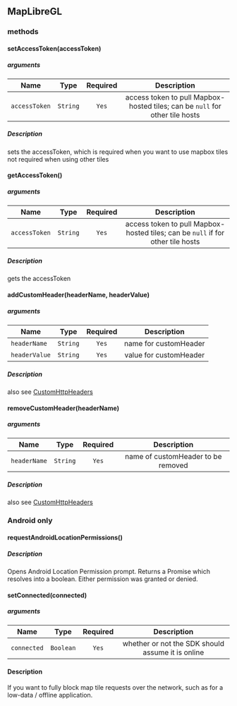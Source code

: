 ## MapLibreGL
###

### methods
#### setAccessToken(accessToken)

##### arguments
| Name | Type | Required | Description  |
| ---- | :--: | :------: | :----------: |
| `accessToken` | `String` | `Yes` | access token to pull Mapbox-hosted tiles; can be `null` for other tile hosts |

##### Description
sets the accessToken, which is required when you want to use mapbox tiles
not required when using other tiles

#### getAccessToken()

##### arguments
| Name | Type | Required | Description  |
| ---- | :--: | :------: | :----------: |
| `accessToken` | `String` | `Yes` | access token to pull Mapbox-hosted tiles; can be `null` if for other tile hosts |

##### Description
gets the accessToken


#### addCustomHeader(headerName, headerValue)

##### arguments
| Name | Type | Required | Description  |
| ---- | :--: | :------: | :----------: |
| `headerName` | `String` | `Yes` | name for customHeader |
| `headerValue` | `String` | `Yes` | value for customHeader |

##### Description
also see [CustomHttpHeaders](/docs/CustomHttpHeaders.md)


#### removeCustomHeader(headerName)

##### arguments
| Name | Type | Required | Description  |
| ---- | :--: | :------: | :----------: |
| `headerName` | `String` | `Yes` | name of customHeader to be removed |

##### Description
also see [CustomHttpHeaders](/docs/CustomHttpHeaders.md)


### Android only
#### requestAndroidLocationPermissions()
##### Description
Opens Android Location Permission prompt.
Returns a Promise which resolves into a boolean.
Either permission was granted or denied.


#### setConnected(connected)
##### arguments
| Name | Type | Required | Description  |
| ---- | :--: | :------: | :----------: |
| `connected` | `Boolean` | `Yes` | whether or not the SDK should assume it is online |

#### Description
If you want to fully block map tile requests over the network, such as for a low-data / offline application.
